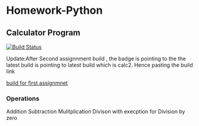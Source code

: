 
# Homework-Python
## Calculator Program

[![Build Status](https://app.travis-ci.com/njitvjk/calc2.svg?branch=main)](https://app.travis-ci.com/njitvjk/calc2)


Update:After Second assignnment build , the badge is pointing to the the latest build is pointing to latest build which is calc2. Hence pasting the build link 

[build for first assignmnet](https://app.travis-ci.com/github/njitvjk/calc2/builds/241320285)

### Operations
Addition
Subtraction
Mulitplication
Divison with execption for Division by zero


